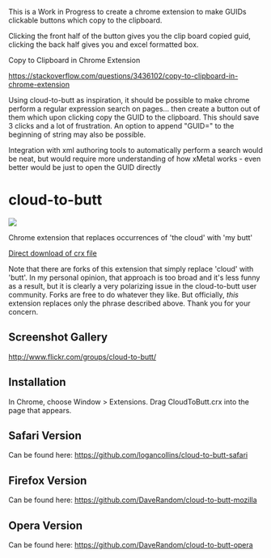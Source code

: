 This is a Work in Progress to create a chrome extension to make GUIDs clickable buttons which copy to the clipboard.

Clicking the front half of the button gives you the clip board copied guid, clicking the back half gives you and excel formatted box.

Copy to Clipboard in Chrome Extension

https://stackoverflow.com/questions/3436102/copy-to-clipboard-in-chrome-extension


Using cloud-to-butt as inspiration, it should be possible to make chrome perform a regular expression search on pages... then create a button out of them which upon clicking copy the GUID to the clipboard. This should save 3 clicks and a lot of frustration. An option to append "GUID=" to the beginning of string may also be possible.

Integration with xml authoring tools to automatically perform a search would be neat, but would require more understanding of how xMetal works - even better would be just to open the GUID directly




cloud-to-butt
=============

![](logo.png)

Chrome extension that replaces occurrences of 'the cloud' with 'my butt'

[Direct download of crx file](https://github.com/panicsteve/cloud-to-butt/blob/master/CloudToButt.crx?raw=true)

Note that there are forks of this extension that simply replace 'cloud' with 'butt'.
In my personal opinion, that approach is too broad and it's less funny as a result, but it is clearly a very
polarizing issue in the cloud-to-butt user community.  Forks are free to do whatever they like.  But officially, _this_ extension replaces only the phrase described above. Thank you for your concern.

Screenshot Gallery
------------------

http://www.flickr.com/groups/cloud-to-butt/

Installation
------------

In Chrome, choose Window > Extensions.  Drag CloudToButt.crx into the page that appears.

Safari Version
--------------

Can be found here: https://github.com/logancollins/cloud-to-butt-safari

Firefox Version
---------------

Can be found here: https://github.com/DaveRandom/cloud-to-butt-mozilla


Opera Version
---------------

Can be found here: https://github.com/DaveRandom/cloud-to-butt-opera
